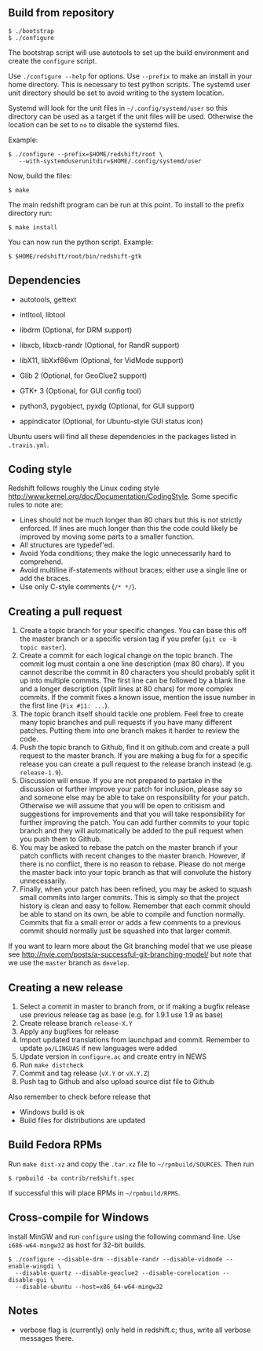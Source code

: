 ## Build from repository

```shell
$ ./bootstrap
$ ./configure
```

The bootstrap script will use autotools to set up the build environment and
create the `configure` script.

Use `./configure --help` for options. Use `--prefix` to make an install in your
home directory. This is necessary to test python scripts. The systemd user unit
directory should be set to avoid writing to the system location.

Systemd will look for the unit files in `~/.config/systemd/user` so this
directory can be used as a target if the unit files will be used. Otherwise the
location can be set to `no` to disable the systemd files.

Example:

```shell
$ ./configure --prefix=$HOME/redshift/root \
   --with-systemduserunitdir=$HOME/.config/systemd/user
```

Now, build the files:

```shell
$ make
```

The main redshift program can be run at this point. To install to the prefix
directory run:

```shell
$ make install
```

You can now run the python script. Example:

```shell
$ $HOME/redshift/root/bin/redshift-gtk
```

## Dependencies

- autotools, gettext
- intltool, libtool
- libdrm (Optional, for DRM support)
- libxcb, libxcb-randr (Optional, for RandR support)
- libX11, libXxf86vm (Optional, for VidMode support)
- Glib 2 (Optional, for GeoClue2 support)
- GTK+ 3 (Optional, for GUI config tool)

- python3, pygobject, pyxdg (Optional, for GUI support)
- appindicator (Optional, for Ubuntu-style GUI status icon)

Ubuntu users will find all these dependencies in the packages listed in
`.travis.yml`.

## Coding style

Redshift follows roughly the Linux coding style
<http://www.kernel.org/doc/Documentation/CodingStyle>. Some specific rules to
note are:

- Lines should not be much longer than 80 chars but this is not strictly
  enforced. If lines are much longer than this the code could likely be improved
  by moving some parts to a smaller function.
- All structures are typedef'ed.
- Avoid Yoda conditions; they make the logic unnecessarily hard to comprehend.
- Avoid multiline if-statements without braces; either use a single line or add
  the braces.
- Use only C-style comments (`/* */`).

## Creating a pull request

1. Create a topic branch for your specific changes. You can base this off the
   master branch or a specific version tag if you prefer
   (`git co -b topic master`).
2. Create a commit for each logical change on the topic branch. The commit log
   must contain a one line description (max 80 chars). If you cannot describe
   the commit in 80 characters you should probably split it up into multiple
   commits. The first line can be followed by a blank line and a longer
   description (split lines at 80 chars) for more complex commits. If the commit
   fixes a known issue, mention the issue number in the first line
   (`Fix #11: ...`).
3. The topic branch itself should tackle one problem. Feel free to create many
   topic branches and pull requests if you have many different patches. Putting
   them into one branch makes it harder to review the code.
4. Push the topic branch to Github, find it on github.com and create a pull
   request to the master branch. If you are making a bug fix for a specific
   release you can create a pull request to the release branch instead (e.g.
   `release-1.9`).
5. Discussion will ensue. If you are not prepared to partake in the discussion
   or further improve your patch for inclusion, please say so and someone else
   may be able to take on responsibility for your patch. Otherwise we will
   assume that you will be open to critisism and suggestions for improvements
   and that you will take responsibility for further improving the patch. You
   can add further commits to your topic branch and they will automatically be
   added to the pull request when you push them to Github.
6. You may be asked to rebase the patch on the master branch if your patch
   conflicts with recent changes to the master branch. However, if there is no
   conflict, there is no reason to rebase. Please do not merge the master back
   into your topic branch as that will convolute the history unnecessarily.
7. Finally, when your patch has been refined, you may be asked to squash small
   commits into larger commits. This is simply so that the project history is
   clean and easy to follow. Remember that each commit should be able to stand
   on its own, be able to compile and function normally. Commits that fix a
   small error or adds a few comments to a previous commit should normally just
   be squashed into that larger commit.

If you want to learn more about the Git branching model that we use please see
<http://nvie.com/posts/a-successful-git-branching-model/> but note that we use
the `master` branch as `develop`.

## Creating a new release

1. Select a commit in master to branch from, or if making a bugfix release use
   previous release tag as base (e.g. for 1.9.1 use 1.9 as base)
2. Create release branch `release-X.Y`
3. Apply any bugfixes for release
4. Import updated translations from launchpad and commit. Remember to update
   `po/LINGUAS` if new languages were added
5. Update version in `configure.ac` and create entry in NEWS
6. Run `make distcheck`
7. Commit and tag release (`vX.Y` or `vX.Y.Z`)
8. Push tag to Github and also upload source dist file to Github

Also remember to check before release that

- Windows build is ok
- Build files for distributions are updated

## Build Fedora RPMs

Run `make dist-xz` and copy the `.tar.xz` file to `~/rpmbuild/SOURCES`. Then run

```shell
$ rpmbuild -ba contrib/redshift.spec
```

If successful this will place RPMs in `~/rpmbuild/RPMS`.

## Cross-compile for Windows

Install MinGW and run `configure` using the following command line. Use
`i686-w64-mingw32` as host for 32-bit builds.

```shell
$ ./configure --disable-drm --disable-randr --disable-vidmode --enable-wingdi \
  --disable-quartz --disable-geoclue2 --disable-corelocation --disable-gui \
  --disable-ubuntu --host=x86_64-w64-mingw32
```

## Notes

- verbose flag is (currently) only held in redshift.c; thus, write all verbose
  messages there.
